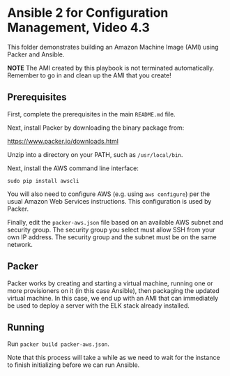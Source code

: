 # Ansible 2 for Configuration Management, Video 4.3

This folder demonstrates building an Amazon Machine Image (AMI) using Packer
and Ansible.

**NOTE** The AMI created by this playbook is not terminated automatically.
Remember to go in and clean up the AMI that you create!

## Prerequisites

First, complete the prerequisites in the main `README.md` file.

Next, install Packer by downloading the binary package from:

https://www.packer.io/downloads.html

Unzip into a directory on your PATH, such as `/usr/local/bin`.

Next, install the AWS command line interface:

```
sudo pip install awscli
```

You will also need to configure AWS (e.g. using `aws configure`) per the usual
Amazon Web Services instructions. This configuration is used by Packer.

Finally, edit the `packer-aws.json` file based on an available AWS subnet and
security group. The security group you select must allow SSH from your own
IP address. The security group and the subnet must be on the same network.

## Packer

Packer works by creating and starting a virtual machine, running one or more
provisioners on it (in this case Ansible), then packaging the updated virtual
machine. In this case, we end up with an AMI that can immediately be used to
deploy a server with the ELK stack already installed.

## Running

Run `packer build packer-aws.json`.

Note that this process will take a while as we need to wait for the instance to
finish initializing before we can run Ansible.
